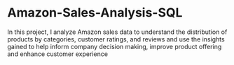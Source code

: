 # Amazon-Sales-Analysis-SQL
In this project, I analyze Amazon sales data to understand the distribution of products by categories, customer ratings, and reviews and use the insights gained to help inform company decision making, improve product offering and enhance customer experience

